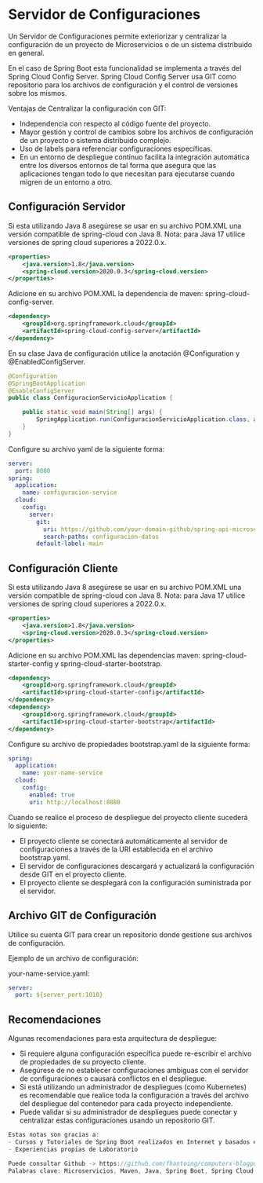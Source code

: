 # Servidor de Configuraciones

Un Servidor de Configuraciones permite exteriorizar y centralizar la configuración de un proyecto de Microservicios o de un sistema distribuido en general.

En el caso de Spring Boot esta funcionalidad se implementa a través del Spring Cloud Config Server. Spring Cloud Config Server usa GIT como repositorio para los archivos de configuración y el control de versiones sobre los mismos.

Ventajas de Centralizar la configuración con GIT:

- Independencia con respecto al código fuente del proyecto.
- Mayor gestión y control de cambios sobre los archivos de configuración de un proyecto o sistema distribuido complejo.
- Uso de labels para referenciar configuraciones específicas.
- En un entorno de despliegue continuo facilita la integración automática entre los diversos entornos de tal forma que asegura que las aplicaciones tengan todo lo que necesitan para ejecutarse cuando migren de un entorno a otro.

## Configuración Servidor

Si esta utilizando Java 8 asegúrese se usar en su archivo POM.XML una versión compatible de spring-cloud con Java 8.
Nota: para Java 17 utilice versiones de spring cloud superiores a 2022.0.x.

```xml
<properties>
    <java.version>1.8</java.version>
    <spring-cloud.version>2020.0.3</spring-cloud.version>
</properties>
```

Adicione en su archivo POM.XML la dependencia de maven: spring-cloud-config-server.

```xml
<dependency>
    <groupId>org.springframework.cloud</groupId>
    <artifactId>spring-cloud-config-server</artifactId>
</dependency>
```

En su clase Java de configuración utilice la anotación @Configuration y @EnabledConfigServer. 

```java
@Configuration
@SpringBootApplication
@EnableConfigServer
public class ConfiguracionServicioApplication {

	public static void main(String[] args) {
		SpringApplication.run(ConfiguracionServicioApplication.class, args);
	}
}
```

Configure su archivo yaml de la siguiente forma:

```yaml
server:
  port: 8080
spring:
  application:
    name: configuracion-service
  cloud:
    config:
      server:
        git:
          uri: https://github.com/your-domain-github/spring-api-microservices
          search-paths: configuracion-datos
        default-label: main
```

## Configuración Cliente

Si esta utilizando Java 8 asegúrese se usar en su archivo POM.XML una versión compatible de spring-cloud con Java 8.
Nota: para Java 17 utilice versiones de spring cloud superiores a 2022.0.x.

```xml
<properties>
    <java.version>1.8</java.version>
    <spring-cloud.version>2020.0.3</spring-cloud.version>
</properties>
```

Adicione en su archivo POM.XML las dependencias maven: spring-cloud-starter-config y spring-cloud-starter-bootstrap.

```xml
<dependency>
    <groupId>org.springframework.cloud</groupId>
    <artifactId>spring-cloud-starter-config</artifactId>
</dependency>
<dependency>
    <groupId>org.springframework.cloud</groupId>
    <artifactId>spring-cloud-starter-bootstrap</artifactId>
</dependency>
```

Configure su archivo de propiedades bootstrap.yaml de la siguiente forma:

```yaml
spring:
  application:
    name: your-name-service   
  cloud:
    config:
      enabled: true
      uri: http://localhost:8080
```

Cuando se realice el proceso de despliegue del proyecto cliente sucederá lo siguiente: 
- El proyecto cliente se conectará automáticamente al servidor de configuraciones a través de la URI establecida en el archivo bootstrap.yaml.
- El servidor de configuraciones descargará y actualizará la configuración desde GIT en el proyecto cliente.
- El proyecto cliente se desplegará con la configuración suministrada por el servidor.

## Archivo GIT de Configuración

Utilice su cuenta GIT para crear un repositorio donde gestione sus archivos de configuración.

Ejemplo de un archivo de configuración:

your-name-service.yaml:

```yaml
server:
  port: ${server_port:1010}
```

## Recomendaciones

Algunas recomendaciones para esta arquitectura de despliegue:
- Si requiere alguna configuración específica puede re-escribir el archivo de propiedades de su proyecto cliente.
- Asegúrese de no establecer configuraciones ambiguas con el servidor de configuraciones o causará conflictos en el despliegue. 
- Si está utilizando un administrador de despliegues (como Kubernetes) es recomendable que realice toda la configuración a través del archivo del despliegue del contenedor para cada proyecto independiente.
- Puede validar si su administrador de despliegues puede conectar y centralizar estas configuraciones usando un repositorio GIT.

```javascript
Estas notas son gracias a:
- Cursos y Tutoriales de Spring Boot realizados en Internet y basados en https://spring.io
- Experiencias propias de Laboratorio

Puede consultar Github -> https://github.com/fhantoing/computerx-blogposts
Palabras clave: Microservicios, Maven, Java, Spring Boot, Spring Cloud.
```
